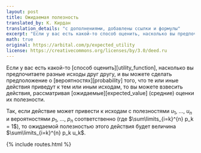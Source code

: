 ```yaml
---
layout: post
title: Ожидаемая полезность
translated_by: К. Кирдан
translation_details: "с дополнениями, добавлены ссылки и формулы"
excerpt: "Если у вас есть какой-то способ оценить, насколько вы предпочитаете разные исходы друг другу, и вы можете сделать предположение о вероятностях того, что те или иные действия приведут к тем или иным исходам, то вы можете взвесить действия, рассматривая их средние ожидаемые оценки."
math: true
original: https://arbital.com/p/expected_utility
license: https://creativecommons.org/licenses/by/3.0/deed.ru
---
```

Если у вас есть какой-то [способ оценить][utility_function], насколько вы предпочитаете разные исходы друг другу, и вы можете сделать предположение о [вероятностях][probability] того, что те или иные действия приведут к тем или иным исходам, то вы можете взвесить действия, рассматривая [ожидаемые][expected_value] (средние) оценки их полезности.

Так, если действие может привести к исходам с полезностями $u_1$, ..., $u_n$ и вероятностями $p_1$, ..., $p_n$ соответственно (где $\sum\limits_{i=k}^{n} p_k = 1$), то ожидаемой полезностью этого действия будет величина $\sum\limits_{i=k}^{n} p_k u_k$.

{% include routes.html %}
